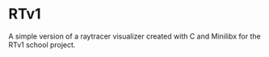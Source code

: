 # RTv1
A simple version of a raytracer visualizer created with C and Minilibx for the RTv1 school project.
